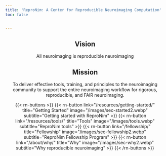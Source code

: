 ```yaml
---
title: 'ReproNim: A Center for Reproducible Neuroimaging Computation'
toc: false


---
```


<style>
    h2, p { text-align: center; }
</style>

## Vision

All neuroimaging is reproducible neuroimaging

## Mission

To deliver effective tools, training, and principles to the neuroimaging community to support the entire neuroimaging workflow for rigorous, reproducible, and FAIR neuroimaging.

{{< rn-buttons >}}
    {{< rn-button 
        link="/resources/getting-started/" 
        title="Getting Started" 
        image="/images/sec-started2.webp" 
        subtitle="Getting started with ReproNim" 
    >}}
    {{< rn-button 
        link="/resources/tools/" 
        title="Tools" 
        image="/images/tools.webp" 
        subtitle="ReproNim tools" 
    >}}
    {{< rn-button 
        link="/fellowship/" 
        title="Fellowship" 
        image="/images/sec-fellowship2.webp" 
        subtitle="ReproNim Fellowship Program" 
    >}}
    {{< rn-button 
        link="/about/why/" 
        title="Why" 
        image="/images/sec-why2.webp" 
        subtitle="Why reproducible neuroimaging" 
    >}}
{{< /rn-buttons >}}
